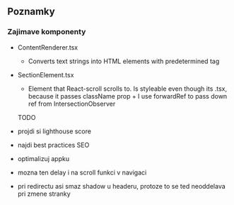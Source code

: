 ## Poznamky

### Zajimave komponenty

- ContentRenderer.tsx
  - Converts text strings into HTML elements with predetermined tag
- SectionElement.tsx

  - Element that React-scroll scrolls to. Is styleable even though its .tsx, because it passes className prop + I use forwardRef to pass down ref from IntersectionObserver

  TODO

- projdi si lighthouse score
- najdi best practices SEO
- optimalizuj appku
- mozna ten delay i na scroll funkci v navigaci
- pri redirectu asi smaz shadow u headeru, protoze to se ted neoddelava pri zmene stranky
